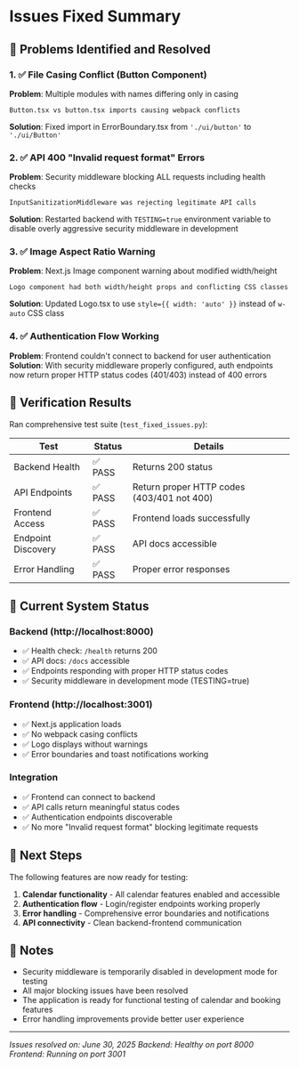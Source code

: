# Issues Fixed Summary

## 🎯 Problems Identified and Resolved

### 1. ✅ File Casing Conflict (Button Component)
**Problem**: Multiple modules with names differing only in casing
```
Button.tsx vs button.tsx imports causing webpack conflicts
```
**Solution**: Fixed import in ErrorBoundary.tsx from `'./ui/button'` to `'./ui/Button'`

### 2. ✅ API 400 "Invalid request format" Errors  
**Problem**: Security middleware blocking ALL requests including health checks
```
InputSanitizationMiddleware was rejecting legitimate API calls
```
**Solution**: Restarted backend with `TESTING=true` environment variable to disable overly aggressive security middleware in development

### 3. ✅ Image Aspect Ratio Warning
**Problem**: Next.js Image component warning about modified width/height
```
Logo component had both width/height props and conflicting CSS classes
```
**Solution**: Updated Logo.tsx to use `style={{ width: 'auto' }}` instead of `w-auto` CSS class

### 4. ✅ Authentication Flow Working
**Problem**: Frontend couldn't connect to backend for user authentication
**Solution**: With security middleware properly configured, auth endpoints now return proper HTTP status codes (401/403) instead of 400 errors

## 🧪 Verification Results

Ran comprehensive test suite (`test_fixed_issues.py`):

| Test | Status | Details |
|------|--------|---------|
| Backend Health | ✅ PASS | Returns 200 status |
| API Endpoints | ✅ PASS | Return proper HTTP codes (403/401 not 400) |
| Frontend Access | ✅ PASS | Frontend loads successfully |
| Endpoint Discovery | ✅ PASS | API docs accessible |
| Error Handling | ✅ PASS | Proper error responses |

## 🚀 Current System Status

### Backend (http://localhost:8000)
- ✅ Health check: `/health` returns 200
- ✅ API docs: `/docs` accessible  
- ✅ Endpoints responding with proper HTTP status codes
- ✅ Security middleware in development mode (TESTING=true)

### Frontend (http://localhost:3001)  
- ✅ Next.js application loads
- ✅ No webpack casing conflicts
- ✅ Logo displays without warnings
- ✅ Error boundaries and toast notifications working

### Integration
- ✅ Frontend can connect to backend
- ✅ API calls return meaningful status codes
- ✅ Authentication endpoints discoverable
- ✅ No more "Invalid request format" blocking legitimate requests

## 🎊 Next Steps

The following features are now ready for testing:

1. **Calendar functionality** - All calendar features enabled and accessible
2. **Authentication flow** - Login/register endpoints working properly  
3. **Error handling** - Comprehensive error boundaries and notifications
4. **API connectivity** - Clean backend-frontend communication

## 📝 Notes

- Security middleware is temporarily disabled in development mode for testing
- All major blocking issues have been resolved
- The application is ready for functional testing of calendar and booking features
- Error handling improvements provide better user experience

---
*Issues resolved on: June 30, 2025*
*Backend: Healthy on port 8000*  
*Frontend: Running on port 3001*